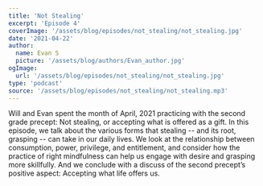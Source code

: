 ```yaml
---
title: 'Not Stealing'
excerpt: 'Episode 4'
coverImage: '/assets/blog/episodes/not_stealing/not_stealing.jpg'
date: '2021-04-22'
author:
  name: Evan S
  picture: '/assets/blog/authors/Evan_author.jpg'
ogImage:
  url: '/assets/blog/episodes/not_stealing/not_stealing.jpg'
type: 'podcast'  
source: '/assets/blog/episodes/not_stealing/not_stealing.mp3'
---
```


Will and Evan spent the month of April, 2021 practicing with the second grade precept: Not stealing, or accepting what is offered as a gift. In this episode, we talk about the various forms that stealing -- and its root, grasping -- can take in our daily lives. We look at the relationship between consumption, power, privilege, and entitlement, and consider how the practice of right mindfulness can help us engage with desire and grasping more skillfully. And we conclude with a discuss of the second precept’s positive aspect: Accepting what life offers us. 